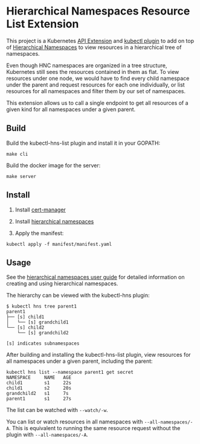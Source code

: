 Hierarchical Namespaces Resource List Extension
===============================================

This project is a Kubernetes [API
Extension](https://kubernetes.io/docs/concepts/extend-kubernetes/api-extension/apiserver-aggregation/)
and [kubectl
plugin](https://kubernetes.io/docs/tasks/extend-kubectl/kubectl-plugins/) to
add on top of [Hierarchical
Namespaces](https://github.com/kubernetes-sigs/hierarchical-namespaces) to view
resources in a hierarchical tree of namespaces.

Even though HNC namespaces are organized in a tree structure, Kubernetes still
sees the resources contained in them as flat. To view resources under one node,
we would have to find every child namespace under the parent and request
resources for each one individually, or list resources for all namespaces and
filter them by our set of namespaces.

This extension allows us to call a single endpoint to get all resources of a
given kind for all namespaces under a given parent.

Build
-----

Build the kubectl-hns-list plugin and install it in your GOPATH:

```
make cli
```

Build the docker image for the server:

```
make server
```

Install
-------

1. Install [cert-manager](https://cert-manager.io/docs/installation/)

2. Install [hierarchical
   namespaces](https://github.com/kubernetes-sigs/hierarchical-namespaces/releases/)

2. Apply the manifest:

```
kubectl apply -f manifest/manifest.yaml
```

Usage
-----

See the [hierarchical namespaces user
guide](https://github.com/kubernetes-sigs/hierarchical-namespaces/tree/master/docs/user-guide)
for detailed information on creating and using hierarchical namespaces.

The hierarchy can be viewed with the kubectl-hns plugin:

```
$ kubectl hns tree parent1
parent1
├── [s] child1
│   └── [s] grandchild1
└── [s] child2
    └── [s] grandchild2

[s] indicates subnamespaces
```

After building and installing the kubectl-hns-list plugin, view resources for
all namespaces under a given parent, including the parent:

```
kubectl hns list --namespace parent1 get secret
NAMESPACE     NAME   AGE
child1        s1     22s
child1        s2     20s
grandchild2   s1     7s
parent1       s1     27s
```

The list can be watched with `--watch/-w`.

You can list or watch resources in all namespaces with `--all-namespaces/-A`.
This is equivalent to running the same resource request without the plugin with
`--all-namespaces/-A`.
